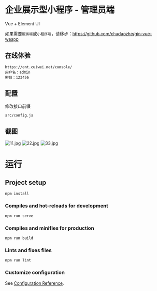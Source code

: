# 企业展示型小程序 - 管理员端

Vue + Element UI

如果需要`服务端`或`小程序端`，请移步：https://github.com/chudaozhe/gin-vue-weapp

## 在线体验
```
https://ent.cuiwei.net/console/
用户名：admin
密码：123456
```

## 配置
修改接口前缀
```
src/config.js
```

## 截图

![11.jpg](https://ent.cuiwei.net/screenshots/admin/11.jpg)
![22.jpg](https://ent.cuiwei.net/screenshots/admin/22.jpg)
![33.jpg](https://ent.cuiwei.net/screenshots/admin/33.jpg)

# 运行

## Project setup
```
npm install
```

### Compiles and hot-reloads for development
```
npm run serve
```

### Compiles and minifies for production
```
npm run build
```

### Lints and fixes files
```
npm run lint
```

### Customize configuration
See [Configuration Reference](https://cli.vuejs.org/config/).

